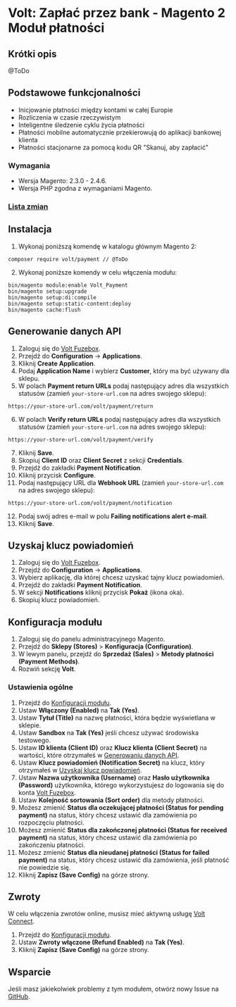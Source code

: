 # Volt: Zapłać przez bank -  Magento 2 Moduł płatności

## Krótki opis
@ToDo

## Podstawowe funkcjonalności
- Inicjowanie płatności między kontami w całej Europie
- Rozliczenia w czasie rzeczywistym
- Inteligentne śledzenie cyklu życia płatności
- Płatności mobilne automatycznie przekierowują do aplikacji bankowej klienta
- Płatności stacjonarne za pomocą kodu QR "Skanuj, aby zapłacić"

### Wymagania
- Wersja Magento: 2.3.0 - 2.4.6.
- Wersja PHP zgodna z wymaganiami Magento.

### [Lista zmian](CHANGELOG.md)

## Instalacja
1. Wykonaj poniższą komendę w katalogu głównym Magento 2:
```shell
composer require volt/payment // @ToDo
```
2. Wykonaj poniższe komendy w celu włączenia modułu:
```shell
bin/magento module:enable Volt_Payment
bin/magento setup:upgrade
bin/magento setup:di:compile
bin/magento setup:static-content:deploy
bin/magento cache:flush
```

## Generowanie danych API
1. Zaloguj się do [Volt Fuzebox](https://fuzebox.volt.io).
2. Przejdź do **Configuration** -> **Applications**.
3. Kliknij **Create Application**.
4. Podaj **Application Name** i wybierz **Customer**, który ma być używany dla sklepu.
5. W polach **Payment return URLs** podaj następujący adres dla wszystkich statusów (zamień `your-store-url.com` na adres swojego sklepu):
```
https://your-store-url.com/volt/payment/return
```
6. W polach **Verify return URLs** podaj następujący adres dla wszystkich statusów (zamień `your-store-url.com` na adres swojego sklepu):
```
https://your-store-url.com/volt/payment/verify
```
7. Kliknij **Save**.
8. Skopiuj **Client ID** oraz **Client Secret** z sekcji **Credentials**.
9. Przejdź do zakładki **Payment Notification**.
10. Kliknij przycisk **Configure**.
11. Podaj następujący URL dla **Webhook URL** (zamień `your-store-url.com` na adres swojego sklepu):
```
https://your-store-url.com/volt/payment/notification
```
12. Podaj swój adres e-mail w polu **Failing notifications alert e-mail**.
13. Kliknij **Save**.

## Uzyskaj klucz powiadomień
1. Zaloguj się do [Volt Fuzebox](https://fuzebox.volt.io).
2. Przejdź do **Configuration** -> **Applications**.
3. Wybierz aplikację, dla której chcesz uzyskać tajny klucz powiadomień.
4. Przejdź do zakładki **Payment Notification**.
5. W sekcji **Notifications** kliknij przycisk **Pokaż** (ikona oka).
6. Skopiuj klucz powiadomień.

## Konfiguracja modułu
1. Zaloguj się do panelu administracyjnego Magento.
2. Przejdź do **Sklepy (Stores)** > **Konfiguracja (Configuration)**.
3. W lewym panelu, przejdź do **Sprzedaż (Sales)** > **Metody płatności (Payment Methods)**.
4. Rozwiń sekcję **Volt**.

### Ustawienia ogólne
1. Przejdź do [Konfiguracji modułu](#konfiguracja-modułu).
2. Ustaw **Włączony (Enabled)** na **Tak (Yes)**.
3. Ustaw **Tytuł (Title)** na nazwę płatności, która będzie wyświetlana w sklepie.
4. Ustaw **Sandbox** na **Tak (Yes)** jeśli chcesz używać środowiska testowego.
5. Ustaw **ID klienta (Client ID)** oraz **Klucz klienta (Client Secret)** na wartości, które otrzymałeś w [Generowaniu danych API](#generowanie-danych-api).
6. Ustaw **Klucz powiadomień (Notification Secret)** na klucz, który otrzymałeś w [Uzyskaj klucz powiadomień](#uzyskaj-klucz-powiadomień).
6. Ustaw **Nazwa użytkownika (Username)** oraz **Hasło użytkownika (Password)** użytkownika, którego wykorzystujesz do logowania się do konta [Volt Fuzebox](https://fuzebox.volt.io).
7. Ustaw **Kolejność sortowania (Sort order)** dla metody płatności.
8. Możesz zmienić **Status dla oczekującej płatności (Status for pending payment)** na status, który chcesz ustawić dla zamówienia po rozpoczęciu płatności.
9. Możesz zmienić **Status dla zakończonej płatności (Status for received payment)** na status, który chcesz ustawić dla zamówienia po zakończeniu płatności.
10. Możesz zmienić **Status dla nieudanej płatności (Status for failed payment)** na status, który chcesz ustawić dla zamówienia, jeśli płatność nie powiedzie się.
11. Kliknij **Zapisz (Save Config)** na górze strony.

## Zwroty

W celu włączenia zwrotów online, musisz mieć aktywną usługę [Volt Connect](https://www.volt.io/connect/).

1. Przejdź do [Konfiguracji modułu](#konfiguracja-modułu).
2. Ustaw **Zwroty włączone (Refund Enabled)** na **Tak (Yes)**.
3. Kliknij **Zapisz (Save Config)** na górze strony.

## Wsparcie
Jeśli masz jakiekolwiek problemy z tym modułem, otwórz nowy Issue na [GitHub](https://github.com/volt-io/volt-io-magento/issues).

